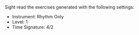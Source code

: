 Sight read the exercises generated with the following settings:

- Instrument: Rhythm Only
- Level: 1
- Time Signature: 4/2